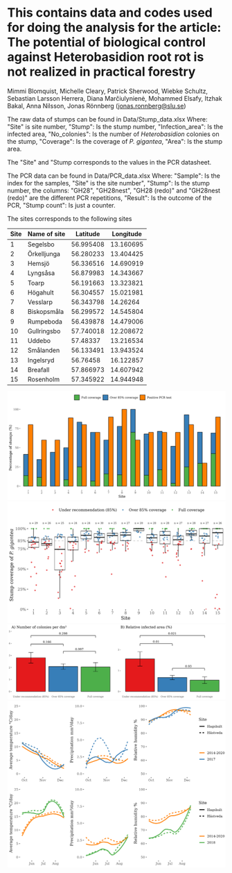 # This contains data and codes used for doing the analysis for the article: The potential of biological control against Heterobasidion root rot is not realized in practical forestry 

Mimmi Blomquist, Michelle Cleary, Patrick Sherwood, Wiebke Schultz, Sebastian Larsson Herrera, Diana Marčiulynienė, Mohammed Elsafy, Itzhak Bakal, Anna Nilsson, Jonas Rönnberg (jonas.ronnberg@slu.se)

The raw data of stumps can be found in Data/Stump_data.xlsx
Where: "Site" is site number, "Stump": Is the stump number,	"Infection_area": Is the infected area, "No_colonies": Is the number of _Heterobasidion_ colonies on the stump,	"Coverage": Is the coverage of _P. gigantea_, "Area": Is the stump area.

The "Site" and "Stump corresponds to the values in the PCR datasheet. 

The PCR data can be found in Data/PCR_data.xlsx
Where: "Sample": Is the index for the samples,	"Site" is the site number",	"Stump": Is the stump number, the columns: "GH28",	"GH28nest",	"GH28 (redo)" and	"GH28nest (redo)" are the different PCR repetitions, "Result": Is the outcome of the PCR, "Stump count": Is just a counter. 

The sites corresponds to the following sites

| Site  | Name of site | Latitude  | Longitude |
|-------|--------------|-----------|-----------|
| 1     | Segelsbo     | 56.995408 | 13.160695 |
| 2     | Örkelljunga  | 56.280233 | 13.404425 |
| 3     | Hemsjö       | 56.336516 | 14.690919 |
| 4     | Lyngsåsa     | 56.879983 | 14.343667 |
| 5     | Toarp        | 56.191663 | 13.323821 |
| 6     | Högahult     | 56.304557 | 15.021981 |
| 7     | Vesslarp     | 56.343798 | 14.26264  |
| 8     | Biskopsmåla  | 56.299572 | 14.545804 |
| 9     | Rumpeboda    | 56.439878 | 14.479006 |
| 10    | Gullringsbo  | 57.740018 | 12.208672 |
| 11    | Uddebo       | 57.48337  | 13.216534 |
| 12    | Smålanden    | 56.133491 | 13.943524 |
| 13    | Ingelsryd    | 56.76458  | 16.122857 |
| 14    | Breafall     | 57.866973 | 14.607942 |
| 15    | Rosenholm    | 57.345922 | 14.944948 |

![Fig 1.](https://github.com/Pacifisten/Root_rot_pgig_PCR/blob/main/Output/Figure_1.jpg?raw=true)
![Fig 2.](https://github.com/Pacifisten/Root_rot_pgig_PCR/blob/main/Output/Figure_2.jpg?raw=true)
![Fig 3.](https://github.com/Pacifisten/Root_rot_pgig_PCR/blob/main/Output/Figure_3.jpg?raw=true)
![Fig S1.](https://github.com/Pacifisten/Root_rot_pgig_PCR/blob/main/Output/Figure_S1.jpg?raw=true)
